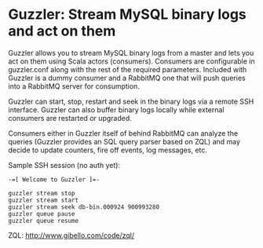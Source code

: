 Guzzler: Stream MySQL binary logs and act on them
=================================================

Guzzler allows you to stream MySQL binary logs from a master and lets you
act on them using Scala actors (consumers). Consumers are configurable in
guzzler.conf along with the rest of the required parameters. Included with
Guzzler is a dummy consumer and a RabbitMQ one that will push queries into a
RabbitMQ server for consumption.

Guzzler can start, stop, restart and seek in the binary logs via a remote
SSH interface. Guzzler can also buffer binary logs locally while external
consumers are restarted or upgraded.

Consumers either in Guzzler itself of behind RabbitMQ can analyze the
queries (Guzzler provides an SQL query parser based on ZQL) and may decide
to update counters, fire off events, log messages, etc.

Sample SSH session (no auth yet):

    -=[ Welcome to Guzzler ]=-
    
    guzzler stream stop
    guzzler stream start
    guzzler stream seek db-bin.000924 900993280
    guzzler queue pause
    guzzler queue resume

ZQL: http://www.gibello.com/code/zql/

